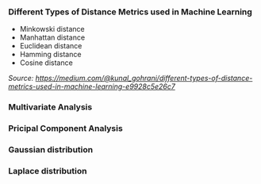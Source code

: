 ### Different Types of Distance Metrics used in Machine Learning

- Minkowski distance
- Manhattan distance
- Euclidean distance
- Hamming distance
- Cosine distance

*Source: https://medium.com/@kunal_gohrani/different-types-of-distance-metrics-used-in-machine-learning-e9928c5e26c7*


### Multivariate Analysis

### Pricipal Component Analysis

### Gaussian distribution

### Laplace distribution
